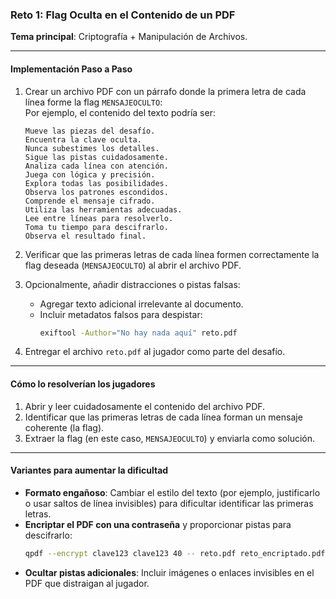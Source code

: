 ### **Reto 1: Flag Oculta en el Contenido de un PDF**  
**Tema principal**: Criptografía + Manipulación de Archivos.

---

#### **Implementación Paso a Paso**

1. Crear un archivo PDF con un párrafo donde la primera letra de cada línea forme la flag `MENSAJEOCULTO`:  
   Por ejemplo, el contenido del texto podría ser:  
   ```
   Mueve las piezas del desafío.  
   Encuentra la clave oculta.  
   Nunca subestimes los detalles.  
   Sigue las pistas cuidadosamente.  
   Analiza cada línea con atención.  
   Juega con lógica y precisión.  
   Explora todas las posibilidades.  
   Observa los patrones escondidos.  
   Comprende el mensaje cifrado.  
   Utiliza las herramientas adecuadas.  
   Lee entre líneas para resolverlo.  
   Toma tu tiempo para descifrarlo.  
   Observa el resultado final.  
   ```

2. Verificar que las primeras letras de cada línea formen correctamente la flag deseada (`MENSAJEOCULTO`) al abrir el archivo PDF.

3. Opcionalmente, añadir distracciones o pistas falsas:  
   - Agregar texto adicional irrelevante al documento.  
   - Incluir metadatos falsos para despistar:
     ```bash
     exiftool -Author="No hay nada aquí" reto.pdf
     ```

4. Entregar el archivo `reto.pdf` al jugador como parte del desafío.

---

#### **Cómo lo resolverían los jugadores**

1. Abrir y leer cuidadosamente el contenido del archivo PDF.  
2. Identificar que las primeras letras de cada línea forman un mensaje coherente (la flag).  
3. Extraer la flag (en este caso, `MENSAJEOCULTO`) y enviarla como solución.

---

#### **Variantes para aumentar la dificultad**

- **Formato engañoso**: Cambiar el estilo del texto (por ejemplo, justificarlo o usar saltos de línea invisibles) para dificultar identificar las primeras letras.  
- **Encriptar el PDF con una contraseña** y proporcionar pistas para descifrarlo:
  ```bash
  qpdf --encrypt clave123 clave123 40 -- reto.pdf reto_encriptado.pdf
  ```
- **Ocultar pistas adicionales**: Incluir imágenes o enlaces invisibles en el PDF que distraigan al jugador.
